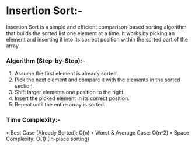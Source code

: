 # Insertion Sort:-

Insertion Sort is a simple and efficient comparison-based sorting algorithm that builds the sorted list one element at a time. 
It works by picking an element and inserting it into its correct position within the sorted part of the array.



### Algorithm (Step-by-Step):-
	
1.	Assume the first element is already sorted.
2.	Pick the next element and compare it with the elements in the sorted section.
3.	Shift larger elements one position to the right.
4.	Insert the picked element in its correct position.
5.	Repeat until the entire array is sorted.



### Time Complexity:-

  •	Best Case (Already Sorted): O(n)
  •	Worst & Average Case: O(n^2)
  •	Space Complexity: O(1) (In-place sorting)
